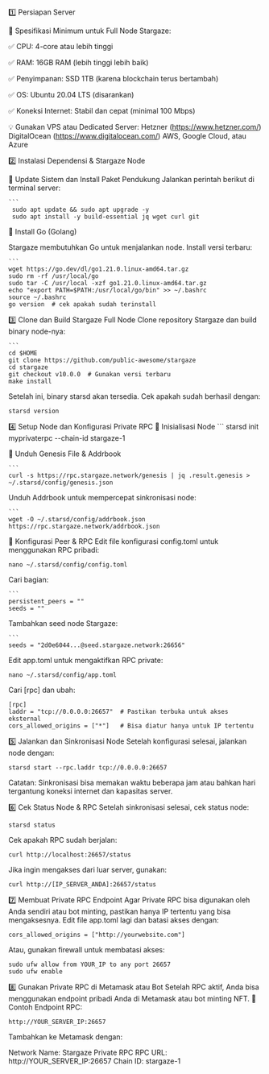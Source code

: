 1️⃣ Persiapan Server

🔹 Spesifikasi Minimum untuk Full Node Stargaze:

✅ CPU: 4-core atau lebih tinggi

✅ RAM: 16GB RAM (lebih tinggi lebih baik)

✅ Penyimpanan: SSD 1TB (karena blockchain terus bertambah)

✅ OS: Ubuntu 20.04 LTS (disarankan)

✅ Koneksi Internet: Stabil dan cepat (minimal 100 Mbps)

💡 Gunakan VPS atau Dedicated Server:
Hetzner (https://www.hetzner.com/)
DigitalOcean (https://www.digitalocean.com/)
AWS, Google Cloud, atau Azure


2️⃣ Instalasi Dependensi & Stargaze Node

🔹   Update Sistem dan Install Paket Pendukung
Jalankan perintah berikut di terminal server:

    ```
     sudo apt update && sudo apt upgrade -y
     sudo apt install -y build-essential jq wget curl git
     

🔹 Install Go (Golang)

   Stargaze membutuhkan Go untuk menjalankan node. Install versi terbaru:

    ```
    wget https://go.dev/dl/go1.21.0.linux-amd64.tar.gz
    sudo rm -rf /usr/local/go
    sudo tar -C /usr/local -xzf go1.21.0.linux-amd64.tar.gz
    echo "export PATH=$PATH:/usr/local/go/bin" >> ~/.bashrc
    source ~/.bashrc
    go version  # cek apakah sudah terinstall


3️⃣ Clone dan Build Stargaze Full Node
   Clone repository Stargaze dan build binary node-nya:

    ```
    cd $HOME
    git clone https://github.com/public-awesome/stargaze
    cd stargaze
    git checkout v10.0.0  # Gunakan versi terbaru
    make install

   
  Setelah ini, binary starsd akan tersedia. Cek apakah sudah berhasil dengan:

    starsd version


4️⃣ Setup Node dan Konfigurasi Private RPC
🔹 Inisialisasi Node
    ```
    starsd init myprivaterpc --chain-id stargaze-1
    
🔹 Unduh Genesis File & Addrbook
    
    ```
    curl -s https://rpc.stargaze.network/genesis | jq .result.genesis > ~/.starsd/config/genesis.json

Unduh Addrbook untuk mempercepat sinkronisasi node:
  
    ```
    wget -O ~/.starsd/config/addrbook.json https://rpc.stargaze.network/addrbook.json

🔹 Konfigurasi Peer & RPC
Edit file konfigurasi config.toml untuk menggunakan RPC pribadi:

    nano ~/.starsd/config/config.toml

Cari bagian:

    ```
    persistent_peers = ""
    seeds = ""

Tambahkan seed node Stargaze:
  
    ```
    seeds = "2d0e6044...@seed.stargaze.network:26656"
    
Edit app.toml untuk mengaktifkan RPC private:

    nano ~/.starsd/config/app.toml

    
Cari [rpc] dan ubah:

    [rpc]
    laddr = "tcp://0.0.0.0:26657"  # Pastikan terbuka untuk akses eksternal
    cors_allowed_origins = ["*"]   # Bisa diatur hanya untuk IP tertentu
    

5️⃣ Jalankan dan Sinkronisasi Node
Setelah konfigurasi selesai, jalankan node dengan:

    starsd start --rpc.laddr tcp://0.0.0.0:26657

Catatan: Sinkronisasi bisa memakan waktu beberapa jam atau bahkan hari tergantung koneksi internet dan kapasitas server.

6️⃣ Cek Status Node & RPC
Setelah sinkronisasi selesai, cek status node:
      
    starsd status

Cek apakah RPC sudah berjalan:

    curl http://localhost:26657/status
    
Jika ingin mengakses dari luar server, gunakan:

    curl http://[IP_SERVER_ANDA]:26657/status
    

7️⃣ Membuat Private RPC Endpoint
Agar Private RPC bisa digunakan oleh Anda sendiri atau bot minting, pastikan hanya IP tertentu yang bisa mengaksesnya.
Edit file app.toml lagi dan batasi akses dengan:

    cors_allowed_origins = ["http://yourwebsite.com"]

Atau, gunakan firewall untuk membatasi akses:

    sudo ufw allow from YOUR_IP to any port 26657
    sudo ufw enable

8️⃣ Gunakan Private RPC di Metamask atau Bot
Setelah RPC aktif, Anda bisa menggunakan endpoint pribadi Anda di Metamask atau bot minting NFT.
📌 Contoh Endpoint RPC:

    http://YOUR_SERVER_IP:26657
    
Tambahkan ke Metamask dengan:

Network Name: Stargaze Private RPC
RPC URL: http://YOUR_SERVER_IP:26657
Chain ID: stargaze-1
